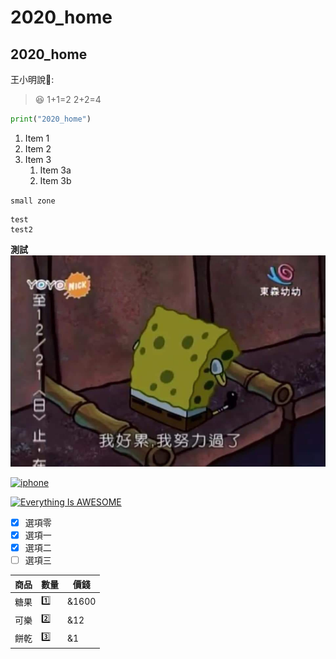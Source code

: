# 2020_home
## 2020_home ##
王小明說:boy::
>:laughing:
> 1+1=2
> 2+2=4
```python
print("2020_home")
```
1. Item 1
1. Item 2
1. Item 3
   1. Item 3a
   1. Item 3b
   
`small zone`

```big zone
test
test2
```
**測試**
![哭哭海綿](./S__16949284.jpg)

[![iphone](https://img.youtube.com/vi/TsmRL9MQwjw/0.jpg)](https://www.youtube.com/watch?v=TsmRL9MQwjw)

[![Everything Is AWESOME](https://img.youtube.com/vi/StTqXEQ2l-Y/0.jpg)](https://www.youtube.com/watch?v=StTqXEQ2l-Y "Everything Is AWESOME")
- [x] 選項零
- [x] 選項一
- [x] 選項二
- [ ] 選項三

商品 | 數量 | 價錢
--- | --- | ---
糖果 | :one: | &1600
可樂 | :two: | &12
餅乾 | :three: | &1
